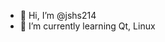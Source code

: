 - 👋 Hi, I’m @jshs214
- 🌱 I’m currently learning Qt, Linux

<!---
jshs214/jshs214 is a ✨ special ✨ repository because its `README.md` (this file) appears on your GitHub profile.
You can click the Preview link to take a look at your changes.
--->
